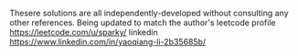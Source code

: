 Thesere solutions are all independently-developed without consulting any other references.
Being updated to match the author's leetcode profile https://leetcode.com/u/sparky/
linkedin https://www.linkedin.com/in/yaoqiang-li-2b35685b/
